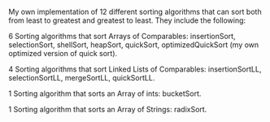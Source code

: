 My own implementation of 12 different sorting algorithms that can sort both from least to greatest and greatest to least. They include the following:

6 Sorting algorithms that sort Arrays of Comparables: insertionSort, selectionSort, shellSort, heapSort, quickSort, optimizedQuickSort (my own optimized version of quick sort).

4 Sorting algorithms that sort Linked Lists of Comparables: insertionSortLL, selectionSortLL, mergeSortLL, quickSortLL.

1 Sorting algorithm that sorts an Array of ints: bucketSort.

1 Sorting algorithm that sorts an Array of Strings: radixSort.
